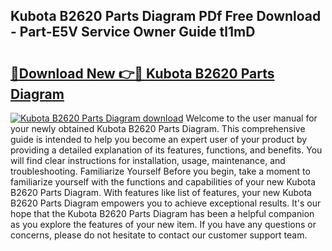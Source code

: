 ## Kubota B2620 Parts Diagram PDf Free Download - Part-E5V Service Owner Guide tl1mD

# <h2><a href="http://dfhw17j.blite.top/?on=Kubota+B2620+Parts+Diagram">🔗Download New 👉🔴 Kubota B2620 Parts Diagram</a></h2>

[![Kubota B2620 Parts Diagram download](https://i.imgur.com/lujVjoI.png)](http://dfhw17j.blite.top/?on=Kubota+B2620+Parts+Diagram)
Welcome to the user manual for your newly obtained Kubota B2620 Parts Diagram. This comprehensive guide is intended to help you become an expert user of your product by providing a detailed explanation of its features, functions, and benefits. You will find clear instructions for installation, usage, maintenance, and troubleshooting. Familiarize Yourself Before you begin, take a moment to familiarize yourself with the functions and capabilities of your new Kubota B2620 Parts Diagram. With features like list of features, your new Kubota B2620 Parts Diagram empowers you to achieve exceptional results. It's our hope that the Kubota B2620 Parts Diagram has been a helpful companion as you explore the features of your new item. If you have any questions or concerns, please do not hesitate to contact our customer support team.
